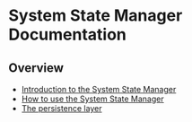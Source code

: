 # System State Manager Documentation

## Overview

- [Introduction to the System State Manager](introduction.md)
- [How to use the System State Manager](usage.md)
- [The persistence layer](persistence.md)
